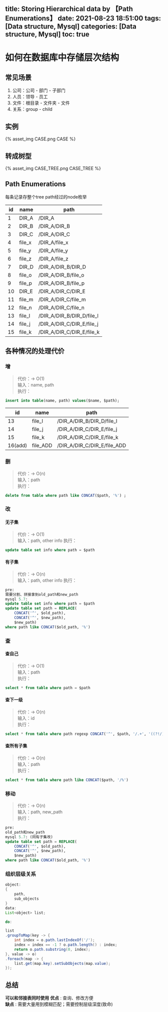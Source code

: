 title: Storing Hierarchical data by 【Path Enumerations】
date: 2021-08-23 18:51:00
tags: [Data structure, Mysql]
categories: [Data structure, Mysql]
toc: true
---
# 如何在数据库中存储层次结构

## 常见场景

1. 公司：公司 - 部门 - 子部门 
2. 人员：领导 - 员工 
3. 文件：根目录 - 文件夹 - 文件
4. 关系：group - child

## 实例

{% asset_img CASE.png CASE %}

## 转成树型

{% asset_img CASE_TREE.png CASE_TREE %}

## Path Enumerations 

每条记录存整个tree path经过的node枚举

|id    |name  |path                      |
|------|------|--------------------------|
|1     |DIR_A |/DIR_A                    |
|2     |DIR_B |/DIR_A/DIR_B              |
|3     |DIR_C |/DIR_A/DIR_C              |
|4     |file_x|/DIR_A/file_x             |
|5     |file_y|/DIR_A/file_y             |
|6     |file_z|/DIR_A/file_z             |
|7     |DIR_D |/DIR_A/DIR_B/DIR_D        |
|8     |file_o|/DIR_A/DIR_B/file_o       |
|9     |file_p|/DIR_A/DIR_B/file_p       |
|10    |DIR_E |/DIR_A/DIR_C/DIR_E        |
|11    |file_m|/DIR_A/DIR_C/file_m       |
|12    |file_n|/DIR_A/DIR_C/file_n       |
|13    |file_l|/DIR_A/DIR_B/DIR_D/file_l |
|14    |file_j|/DIR_A/DIR_C/DIR_E/file_j |
|15    |file_k|/DIR_A/DIR_C/DIR_E/file_k |

## 各种情况的处理代价

### 增
> 代价：-> O(1)  
> 输入：name, path  
> 执行：
```sql
insert into table(name, path) values($name, $path);
```
|id     |name    |path|
|-------|--------|---------|
|13     |file_l  |/DIR_A/DIR_B/DIR_D/file_l  |
|14     |file_j  |/DIR_A/DIR_C/DIR_E/file_j  |
|15     |file_k  |/DIR_A/DIR_C/DIR_E/file_k  |
|16(add)|file_ADD|/DIR_A/DIR_C/DIR_E/file_ADD|

### 删
> 代价：-> O(n)  
> 输入：path  
> 执行：  
```sql
delete from table where path like CONCAT($path, '%') ;
```

### 改
#### 无子集
> 代价：-> O(1)  
> 输入：path, other info
> 执行：  
```sql
update table set info where path = $path
```
#### 有子集
> 代价：-> O(n)  
> 输入：path, other info
> 执行：  
```sql
pre: 
需要分割、拼接拿到old_path和new_path
mysql 5.7:
update table set info where path = $path
update table set path = REPLACE(
    CONCAT('^', $old_path), 
    CONCAT('^', $new_path), 
    $new_path) 
where path like CONCAT($old_path, '%')
```

### 查
#### 查自己
> 代价：-> O(1)  
> 输入：path  
> 执行：
```sql
select * from table where path = $path
```
#### 查下一级
> 代价：-> O(n)  
> 输入：id  
> 执行：
```sql
select * from table where path regexp CONCAT('^', $path, '/.+', '((?!/).)')
```
#### 查所有子集
> 代价：-> O(n)  
> 输入：path  
> 执行：
```sql
select * from table where path like CONCAT($path, '/%')
```
### 移动
> 代价：-> O(n)  
> 输入：path, new_path  
> 执行：
```sql
pre: 
old_path和new_path
mysql 5.7: (同有子集改)
update table set path = REPLACE(
    CONCAT('^', $old_path), 
    CONCAT('^', $new_path), 
    $new_path) 
where path like CONCAT($old_path, '%')
```

### 组织层级关系
```java
object:
{
    path, 
    sub_objects
}
data: 
List<object> list;

do:

list
.groupToMap(key -> {
    int index = o.path.lastIndexOf('/');
    index = index == -1 ? o.path.length() : index;
    return o.path.substring(0, index);
}, value -> o)
.foreach(map -> {
    list.get(map.key).setSubObjects(map.value);
});
```

## 总结
**可以和邻接表同时使用**
**优点** : 查询、修改方便  
**缺点** : 需要大量用到模糊匹配；需要控制层级深度(致命)


